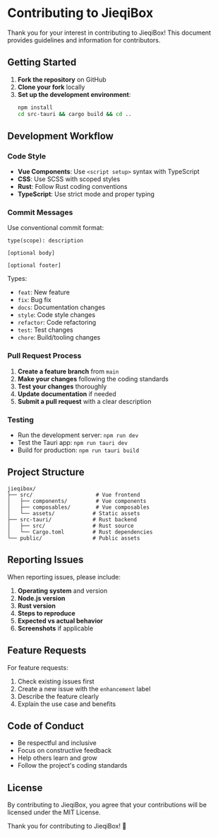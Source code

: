 # Contributing to JieqiBox

Thank you for your interest in contributing to JieqiBox! This document provides guidelines and information for contributors.

## Getting Started

1. **Fork the repository** on GitHub
2. **Clone your fork** locally
3. **Set up the development environment**:
   ```bash
   npm install
   cd src-tauri && cargo build && cd ..
   ```

## Development Workflow

### Code Style

- **Vue Components**: Use `<script setup>` syntax with TypeScript
- **CSS**: Use SCSS with scoped styles
- **Rust**: Follow Rust coding conventions
- **TypeScript**: Use strict mode and proper typing

### Commit Messages

Use conventional commit format:

```
type(scope): description

[optional body]

[optional footer]
```

Types:

- `feat`: New feature
- `fix`: Bug fix
- `docs`: Documentation changes
- `style`: Code style changes
- `refactor`: Code refactoring
- `test`: Test changes
- `chore`: Build/tooling changes

### Pull Request Process

1. **Create a feature branch** from `main`
2. **Make your changes** following the coding standards
3. **Test your changes** thoroughly
4. **Update documentation** if needed
5. **Submit a pull request** with a clear description

### Testing

- Run the development server: `npm run dev`
- Test the Tauri app: `npm run tauri dev`
- Build for production: `npm run tauri build`

## Project Structure

```
jieqibox/
├── src/                    # Vue frontend
│   ├── components/         # Vue components
│   ├── composables/        # Vue composables
│   └── assets/            # Static assets
├── src-tauri/             # Rust backend
│   ├── src/               # Rust source
│   └── Cargo.toml         # Rust dependencies
└── public/                # Public assets
```

## Reporting Issues

When reporting issues, please include:

1. **Operating system** and version
2. **Node.js version**
3. **Rust version**
4. **Steps to reproduce**
5. **Expected vs actual behavior**
6. **Screenshots** if applicable

## Feature Requests

For feature requests:

1. Check existing issues first
2. Create a new issue with the `enhancement` label
3. Describe the feature clearly
4. Explain the use case and benefits

## Code of Conduct

- Be respectful and inclusive
- Focus on constructive feedback
- Help others learn and grow
- Follow the project's coding standards

## License

By contributing to JieqiBox, you agree that your contributions will be licensed under the MIT License.

Thank you for contributing to JieqiBox! 🎉

